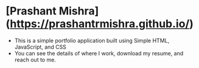 # [Prashant Mishra] (https://prashantrmishra.github.io/)

- This is a simple portfolio application built using Simple HTML, JavaScript, and CSS
- You can see the details of where I work, download my resume, and reach out to me.
